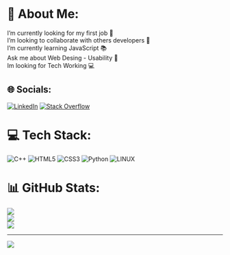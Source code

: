 # 💫 About Me:
I’m currently looking for my first job 💼<br>I’m looking to collaborate with others developers 👥<br>I’m currently learning JavaScript 📚<br>Ask me about Web Desing - Usability 🎨<br>Im looking for Tech Working 💻


## 🌐 Socials:
[![LinkedIn](https://img.shields.io/badge/LinkedIn-%230077B5.svg?logo=linkedin&logoColor=white)](https://linkedin.com/in/https://www.linkedin.com/in/lucas-ducamp/) [![Stack Overflow](https://img.shields.io/badge/-Stackoverflow-FE7A16?logo=stack-overflow&logoColor=white)](https://stackoverflow.com/users/user:22141003) 

# 💻 Tech Stack:
![C++](https://img.shields.io/badge/c++-%2300599C.svg?style=for-the-badge&logo=c%2B%2B&logoColor=white) ![HTML5](https://img.shields.io/badge/html5-%23E34F26.svg?style=for-the-badge&logo=html5&logoColor=white) ![CSS3](https://img.shields.io/badge/css3-%231572B6.svg?style=for-the-badge&logo=css3&logoColor=white) ![Python](https://img.shields.io/badge/python-3670A0?style=for-the-badge&logo=python&logoColor=ffdd54) ![LINUX](https://img.shields.io/badge/Linux-FCC624?style=for-the-badge&logo=linux&logoColor=black)
# 📊 GitHub Stats:
![](https://github-readme-stats.vercel.app/api?username=Lucased12&theme=monokai&hide_border=true&include_all_commits=false&count_private=false)<br/>
![](https://github-readme-streak-stats.herokuapp.com/?user=Lucased12&theme=monokai&hide_border=true)<br/>
![](https://github-readme-stats.vercel.app/api/top-langs/?username=Lucased12&theme=monokai&hide_border=true&include_all_commits=false&count_private=false&layout=compact)

---
[![](https://visitcount.itsvg.in/api?id=Lucased12&icon=0&color=1)](https://visitcount.itsvg.in)

<!-- Proudly created with GPRM ( https://gprm.itsvg.in ) -->
